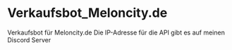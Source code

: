 # Verkaufsbot_Meloncity.de
Verkaufsbot für Meloncity.de
Die IP-Adresse für die API gibt es auf meinen Discord Server
